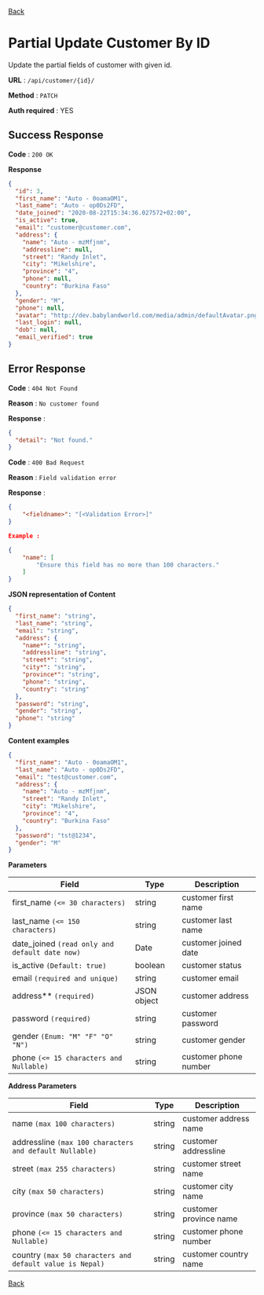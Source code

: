 [Back](../README.md)

# Partial Update Customer By ID

Update the partial fields of customer with given id.

**URL** : `/api/customer/{id}/`

**Method** : `PATCH`

**Auth required** : YES

## Success Response

**Code** : `200 OK`

**Response**

```json
{
  "id": 3,
  "first_name": "Auto - 0oamaOM1",
  "last_name": "Auto - op0Ds2FD",
  "date_joined": "2020-08-22T15:34:36.027572+02:00",
  "is_active": true,
  "email": "customer@customer.com",
  "address": {
    "name": "Auto - mzMfjnm",
    "addressline": null,
    "street": "Randy Inlet",
    "city": "Mikelshire",
    "province": "4",
    "phone": null,
    "country": "Burkina Faso"
  },
  "gender": "M",
  "phone": null,
  "avatar": "http://dev.babylandworld.com/media/admin/defaultAvatar.png",
  "last_login": null,
  "dob": null,
  "email_verified": true
}
```

## Error Response

**Code** : `404 Not Found`

**Reason** : `No customer found`

**Response** :

```json
{
  "detail": "Not found."
}
```

**Code** : `400 Bad Request`

**Reason** : `Field validation error`

**Response** :

```json
{
    "<fieldname>": "[<Validation Error>]"
}

Example :

{
    "name": [
        "Ensure this field has no more than 100 characters."
    ]
}
```

**JSON representation of Content**

```json
{
  "first_name": "string",
  "last_name": "string",
  "email": "string",
  "address": {
    "name*": "string",
    "addressline": "string",
    "street*": "string",
    "city*": "string",
    "province*": "string",
    "phone": "string",
    "country": "string"
  },
  "password": "string",
  "gender": "string",
  "phone": "string"
}
```

**Content examples**

```json
{
  "first_name": "Auto - 0oamaOM1",
  "last_name": "Auto - op0Ds2FD",
  "email": "test@customer.com",
  "address": {
    "name": "Auto - mzMfjnm",
    "street": "Randy Inlet",
    "city": "Mikelshire",
    "province": "4",
    "country": "Burkina Faso"
  },
  "password": "tst@1234",
  "gender": "M"
}
```

**Parameters**

| Field                                          | Type        | Description           |
| ---------------------------------------------- | ----------- | --------------------- |
| first_name `(<= 30 characters)`                | string      | customer first name   |
| last_name `(<= 150 characters)`                | string      | customer last name    |
| date_joined `(read only and default date now)` | Date        | customer joined date  |
| is_active `(Default: true)`                    | boolean     | customer status       |
| email `(required and unique)`                  | string      | customer email        |
| address\*\* `(required)`                       | JSON object | customer address      |
| password `(required)`                          | string      | customer password     |
| gender `(Enum: "M" "F" "O" "N")`               | string      | customer gender       |
| phone `(<= 15 characters and Nullable)`        | string      | customer phone number |

**Address Parameters**

| Field                                                    | Type   | Description            |
| -------------------------------------------------------- | ------ | ---------------------- |
| name `(max 100 characters)`                              | string | customer address name  |
| addressline `(max 100 characters and default Nullable)`  | string | customer addressline   |
| street `(max 255 characters)`                            | string | customer street name   |
| city `(max 50 characters)`                               | string | customer city name     |
| province `(max 50 characters)`                           | string | customer province name |
| phone `(<= 15 characters and Nullable)`                  | string | customer phone number  |
| country `(max 50 characters and default value is Nepal)` | string | customer country name  |

[Back](../README.md)
